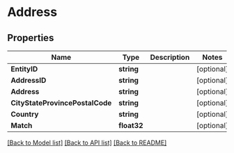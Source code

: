 # Address

## Properties

Name | Type | Description | Notes
------------ | ------------- | ------------- | -------------
**EntityID** | **string** |  | [optional] 
**AddressID** | **string** |  | [optional] 
**Address** | **string** |  | [optional] 
**CityStateProvincePostalCode** | **string** |  | [optional] 
**Country** | **string** |  | [optional] 
**Match** | **float32** |  | [optional] 

[[Back to Model list]](../README.md#documentation-for-models) [[Back to API list]](../README.md#documentation-for-api-endpoints) [[Back to README]](../README.md)


